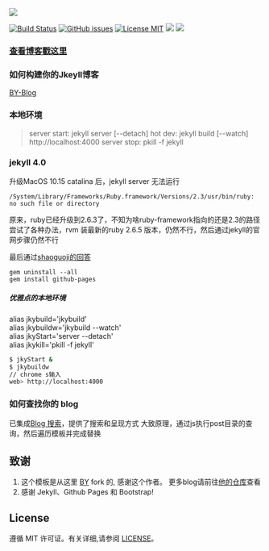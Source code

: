 

![](https://raw.githubusercontent.com/tanliner/tanliner.github.io/master/img/readme_preview.png)

[![Build Status](https://travis-ci.org/tanliner/tanliner.github.io.svg?branch=master)](https://travis-ci.org/tanliner/tanliner.github.io/)
[![GitHub issues](https://img.shields.io/github/issues/tanliner/tanliner.github.io.svg?style=flat)](https://github.com/tanliner/tanliner.github.io/issues)
[![License MIT](https://img.shields.io/badge/license-MIT-blue.svg?style=flat)](https://github.com/home-assistant/home-assistant-iOS/blob/master/LICENSE)
[![](https://img.shields.io/github/stars/tanliner/tanliner.github.io.svg?style=social&label=Star)](https://github.com/tanliner/tanliner.github.io)
[![](https://img.shields.io/github/forks/tanliner/tanliner.github.io.svg?style=social&label=Fork)](https://github.com/tanliner/tanliner.github.io)

>
### [查看博客戳这里](http://tanliner.github.io)

### 如何构建你的Jkeyll博客
[BY-Blog](https://github.com/qiubaiying/qiubaiying.github.io)

### 本地环境
> server start: jekyll server [--detach]
> hot dev: jekyll build [--watch]
> http://localhost:4000
> server stop: pkill -f jekyll

### jekyll 4.0
升级MacOS 10.15 catalina 后，jekyll server 无法运行
```
/System/Library/Frameworks/Ruby.framework/Versions/2.3/usr/bin/ruby: no such file or directory
```
原来，ruby已经升级到2.6.3了，不知为啥ruby-framework指向的还是2.3的路径
尝试了各种办法，rvm 装最新的ruby 2.6.5 版本，仍然不行，然后通过jekyll的官网步骤仍然不行

最后通过[shaoguoji的回答](https://github.com/Huxpro/huxpro.github.io/issues/62)
```
gem uninstall --all
gem install github-pages
```

##### 优雅点的本地环境
alias jkybuild='jkybuild'<br/>
alias jkybuildw='jkybuild --watch'<br/>
alias jkyStart='server --detach'<br/>
alias jkykill='pkill -f jekyll'<br/>

```bash
$ jkyStart &
$ jkybuildw
// chrome s输入
web> http://localhost:4000
```

### 如何查找你的 blog
已集成[Blog 搜索](https://github.com/christian-fei/Simple-Jekyll-Search)，提供了搜索和呈现方式
大致原理，通过js执行post目录的查询，然后遍历模板并完成替换


## 致谢

1. 这个模板是从这里 [BY](https://github.com/qiubaiying/qiubaiying.github.io) fork 的, 感谢这个作者。 更多blog请前往[他的仓库](https://github.com/qiubaiying/)查看
2. 感谢 Jekyll、Github Pages 和 Bootstrap!

## License

遵循 MIT 许可证。有关详细,请参阅 [LICENSE](https://github.com/tanliner/tanliner.github.io/blob/master/LICENSE)。

